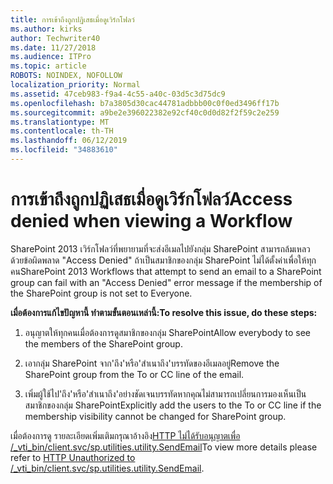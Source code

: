 ```yaml
---
title: การเข้าถึงถูกปฏิเสธเมื่อดูเวิร์กโฟลว์
ms.author: kirks
author: Techwriter40
ms.date: 11/27/2018
ms.audience: ITPro
ms.topic: article
ROBOTS: NOINDEX, NOFOLLOW
localization_priority: Normal
ms.assetid: 47ceb983-f9a4-4c55-a40c-03d5c3d75dc9
ms.openlocfilehash: b7a3805d30cac44781adbbb00c0f0ed3496ff17b
ms.sourcegitcommit: a9be2e396022382e92cf40c0d0d82f2f59c2e259
ms.translationtype: MT
ms.contentlocale: th-TH
ms.lasthandoff: 06/12/2019
ms.locfileid: "34883610"
---
```

# <a name="access-denied-when-viewing-a-workflow"></a><span data-ttu-id="e37a3-102">การเข้าถึงถูกปฏิเสธเมื่อดูเวิร์กโฟลว์</span><span class="sxs-lookup"><span data-stu-id="e37a3-102">Access denied when viewing a Workflow</span></span>

<span data-ttu-id="e37a3-103">SharePoint 2013 เวิร์กโฟลว์ที่พยายามที่จะส่งอีเมลไปยังกลุ่ม SharePoint สามารถล้มเหลว ด้วยข้อผิดพลาด "Access Denied" ถ้าเป็นสมาชิกของกลุ่ม SharePoint ไม่ได้ตั้งค่าเพื่อให้ทุกคน</span><span class="sxs-lookup"><span data-stu-id="e37a3-103">SharePoint 2013 Workflows that attempt to send an email to a SharePoint group can fail with an "Access Denied" error message if the membership of the SharePoint group is not set to Everyone.</span></span>
  
 <span data-ttu-id="e37a3-104">**เมื่อต้องการแก้ไขปัญหานี้ ทำตามขั้นตอนเหล่านี้:**</span><span class="sxs-lookup"><span data-stu-id="e37a3-104">**To resolve this issue, do these steps:**</span></span>
  
 1. <span data-ttu-id="e37a3-105">อนุญาตให้ทุกคนเมื่อต้องการดูสมาชิกของกลุ่ม SharePoint</span><span class="sxs-lookup"><span data-stu-id="e37a3-105">Allow everybody to see the members of the SharePoint group.</span></span>
  
 2. <span data-ttu-id="e37a3-106">เอากลุ่ม SharePoint จาก'ถึง'หรือ'สำเนาถึง'บรรทัดของอีเมลอยู่</span><span class="sxs-lookup"><span data-stu-id="e37a3-106">Remove the SharePoint group from the To or CC line of the email.</span></span>
  
 3. <span data-ttu-id="e37a3-107">เพิ่มผู้ใช้ไป'ถึง'หรือ'สำเนาถึง'อย่างชัดเจนบรรทัดหากคุณไม่สามารถเปลี่ยนการมองเห็นเป็นสมาชิกของกลุ่ม SharePoint</span><span class="sxs-lookup"><span data-stu-id="e37a3-107">Explicitly add the users to the To or CC line if the membership visibility cannot be changed for SharePoint group.</span></span>
  
<span data-ttu-id="e37a3-108">เมื่อต้องการดู รายละเอียดเพิ่มเติมกรุณาอ้างอิง[HTTP ไม่ได้รับอนุญาตเพื่อ /_vti_bin/client.svc/sp.utilities.utility.SendEmail](https://go.microsoft.com/fwlink/?linkid=2044694&amp;clcid=0x409)</span><span class="sxs-lookup"><span data-stu-id="e37a3-108">To view more details please refer to [HTTP Unauthorized to /_vti_bin/client.svc/sp.utilities.utility.SendEmail](https://go.microsoft.com/fwlink/?linkid=2044694&amp;clcid=0x409).</span></span>
  